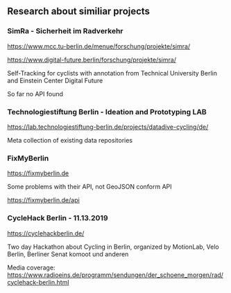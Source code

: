 ## Research about similiar projects

### SimRa - Sicherheit im Radverkehr
https://www.mcc.tu-berlin.de/menue/forschung/projekte/simra/

https://www.digital-future.berlin/forschung/projekte/simra/

Self-Tracking for cyclists with annotation from Technical University Berlin and Einstein Center Digital Future

So far no API found


### Technologiestiftung Berlin - Ideation and Prototyping LAB

https://lab.technologiestiftung-berlin.de/projects/datadive-cycling/de/

Meta collection of existing data repositories

### FixMyBerlin

https://fixmyberlin.de

Some problems with their API, not GeoJSON conform API

https://fixmyberlin.de/api

### CycleHack Berlin - 11.13.2019

https://cyclehackberlin.de/

Two day Hackathon about Cycling in Berlin, organized by MotionLab, Velo Berlin, Berliner Senat komoot und anderen

Media coverage: https://www.radioeins.de/programm/sendungen/der_schoene_morgen/rad/cyclehack-berlin.html
